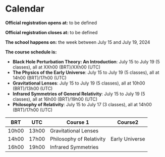 # Calendar

**Official registration opens at:** to be defined

**Official registration closes at:** to be defined

**The school happens on:** the week between July 15 and July 19, 2024

**The course schedule is:**

* **Black Hole Perturbation Theory: An Introduction**: July 15 to July 19 (5 classes), all at XXh00 (BRT)/XXh00 (UTC)
* **The Physics of the Early Universe**: July 15 to July 19 (5 classes), all at 14h00 (BRT)/17h00 (UTC)
* **Gravitational Lenses**: July 15 to July 19 (5 classes), all at 10h00 (BRT)/13h00 (UTC)
* **Infrared Symmetries of General Relativity**: July 15 to July 19 (5 classes), all at 16h00 (BRT)/19h00 (UTC)
* **Philosophy of Relativity**: July 15 to July 17 (3 classes), all at 14h00 (BRT)/17h00 (UTC)

| BRT   | UTC   | Course 1                 | Course2        |
|-------|-------|--------------------------|----------------|
| 10h00 | 13h00 | Gravitational Lenses     |                |
| 14h00 | 17h00 | Philosophy of Relativity | Early Universe |
| 16h00 | 19h00 | Infrared Symmetries      |                |
